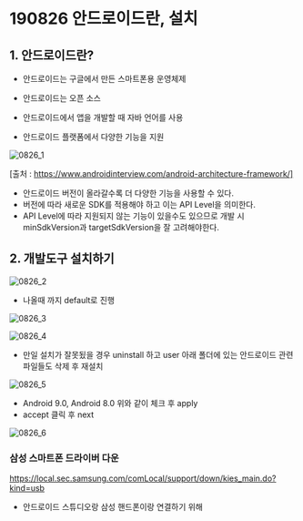 # 190826 안드로이드란, 설치

## 1. 안드로이드란?

- 안드로이드는 구글에서 만든 스마트폰용 운영체제

- 안드로이드는 오픈 소스
- 안드로이드에서 앱을 개발할 때 자바 언어를 사용
- 안드로이드 플랫폼에서 다양한 기능을 지원

![0826_1](C:\Users\git\img\0826_1.png)

[출처 : https://www.androidinterview.com/android-architecture-framework/]

- 안드로이드 버전이 올라갈수록 더 다양한 기능을 사용할 수 있다.
- 버전에 따라 새로운 SDK를 적용해야 하고 이는 API Level을 의미한다.
- API Level에 따라 지원되지 않는 기능이 있을수도 있으므로 개발 시 minSdkVersion과 targetSdkVersion을 잘 고려해야한다.

## 2. 개발도구 설치하기

![0826_2](C:\Users\git\img\0826_2.PNG)

- 나올때 까지 default로 진행



![0826_3](C:\Users\git\img\0826_3.PNG)

![0826_4](C:\Users\git\img\0826_4.PNG)

- 만일 설치가 잘못됬을 경우 uninstall 하고 user 아래 폴더에 있는 안드로이드 관련 파일들도 삭제 후 재설치



![0826_5](C:\Users\git\img\0826_5.PNG)

- Android 9.0, Android 8.0 위와 같이 체크 후 apply
- accept 클릭 후 next

![0826_6](C:\Users\git\img\0826_6.PNG)



### 삼성 스마트폰 드라이버 다운

https://local.sec.samsung.com/comLocal/support/down/kies_main.do?kind=usb

- 안드로이드 스튜디오랑 삼성 핸드폰이랑 연결하기 위해

